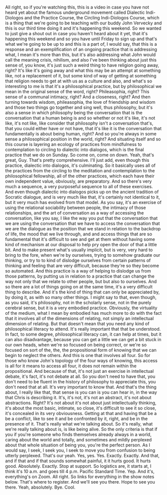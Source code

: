  All right, so if you're watching this, this is a video in case you have not heard yet about the famous underground movement called Dialectic Indi-Diologos and the Practice Course, the Circling Indi-Diologos Course, which is a thing that we're going to be teaching with our buddy John Vervecky and this is our third time doing it and it's happening this weekend. So we wanted to just give a shout out in case you haven't heard about it yet, that it's happening this weekend and so you have until Friday to sign up and that's what we're going to be up to and this is a part of, I would say, that this is a response and an exemplification of an ongoing practice that is addressing what, I mean it's more than this, but it's also addressing what John would call the meaning crisis, nihilism, and also I've been thinking about just this sense of, you know, it's just such a weird thing to have religion going away, right? It's like it's going away and what this may be an attempt at something like, not a replacement of it, but some kind of way of getting at something that religion needs to get at with us as a culture and also, and what's so interesting to me is that it's a philosophical practice, but by philosophical we mean in the original sense of the word, right? Phileasophia, right? This sense of a communal intimacy, right? And a closeness, right? And then turning towards wisdom, phileasophia, the love of friendship and wisdom and those two things go together and sing well, thus philosophy, but it's also a sense in which philosophy being the conversation that is the conversation that a human being is and so whether or not it's like, it's not like, it's not like, like consider that philosophy isn't a conversation that's, that you could either have or not have, that it's like it is the conversation that fundamentally is about being human, right? And so you're always in some sense a philosophical position in the world, right? And situating itself and so this course is layering an ecology of practices from mindfulness to contemplation to circling to dialectic into dialogos, which is the final practice that we do on Sunday. So come on, come on down. Yeah, that's great, Guy. That's pretty comprehensive. I'll just add, even though this practice, dialectic into dialogos, it's culminating. So it basically uses all of the practices from the circling to the meditation and contemplation to the philosophical fellowship, all of the other practices, which each have their own independent value, obviously, are preparatory. And so there's very much a sequence, a very purposeful sequence to all of these exercises. And even though dialectic into dialogos picks up on the ancient tradition of Socratic dialogue, and is very much like that, it's certainly not identical to it, but it very much has evolved from that model. As you say, it's an exercise of using the relational sociability between people, the intimacy of those relationships, and the art of conversation as a way of accessing the conversation, like you say, I like the way you put that the conversation that we are using the conversation that we have to access the conversation that we are the dialogue as the position that we stand in relation to the backdrop of life, the mood that we live through, and and access things that are so fundamental that it's difficult to see and get at them without having some kind of mechanism at our disposal to help pry open the door of that a little bit. And to make present what's usually implicit, but is very, very hard to bring to the fore, when we're by ourselves, trying to somehow graduate our thinking, or try to to kind of dislodge ourselves from certain patterns of thinking and feeling that are very difficult, because they're so they become so automated. And this practice is a way of helping to dislodge us from those patterns, by putting us in relation to a practice that can change the way not only that we relate to other people, but but also to ourselves. And so there are a lot of things going on at the same time, it's a very difficult thing to describe. And it's the kind of thing that can only be appreciated by, by doing it, as with so many other things. I might say to that, even though, as you said, it's philosophy, not in the scholarly sense, not in the purely cerebral sense, but it is a very embodied practice. Obviously, the virtuality of the medium, what I mean by embodied has much more to do with the fact that it involves all of the dimensions of relating, not simply an intellectual dimension of relating. But that doesn't mean that you need any kind of philosophical literacy to attend. It's really important that that be understood. In fact, to some degree, philosophical literacy can, it can help at times, but it can also disadvantage, because you can get a little we can get a bit stuck in our own heads, when we're so focused on being correct, or we're so focused on sort of the, the, the propositional form of knowing that we can begin to neglect the others. And this is one that involves all four. So for those who know John's topology of the four ways of knowing, this access is all for it means to access all four, it does not remain within the propositional. And because of that, it's not just an exercise in intellectual debate, it's fact, it's not debate at all. So you don't need to have that, you don't need to be fluent in the history of philosophy to appreciate this, you don't need that at all. It's very important to know that. And that's the thing about, I really like that, that sense is you can is you can hear in, in the way that Chris is describing it. It's, it's not, it's not an abstract, it's not about abstractions. Right? It's not about it's not about just intellectually thinking, it's about the most basic, intimate, so close, it's difficult to see it so close, it's concealed in its very obviousness. Getting at that and having that be a be a conflict, like to see it and be confronted by it, right, and be in the presence of it. That's really what we're talking about. So it's really, what we're really talking about is, is like being alive. So the only criteria is that if you if you're someone who finds themselves already always in a world, caring about the world and totally, and sometimes and mildly perplexed about that whole situation of being you, you're the perfect person. As I would say, I seek, I seek you, I seek to move you from confusion to being utterly perplexed. That's our yeah. Yes, yes. Yes. Exactly. Exactly. And that, and if that and if that sounds somewhat painful, it it hurts good. It hurts good. Absolutely. Exactly. Stop at support. So logistics are, it starts at, I think it's 10 a.m. and goes till 4 p.m. Pacific Standard Time. Yep. And it's, everything's on Zoom. All right. So links for everything in the show notes below. That's where to register. And we'll see you there. Hope to see you there. Yeah, absolutely. Bye. Cool.